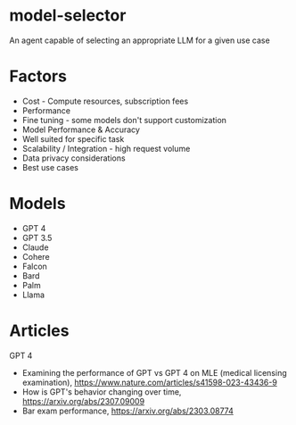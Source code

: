 # model-selector
An agent capable of selecting an appropriate LLM for a given use case


# Factors
- Cost - Compute resources, subscription fees
- Performance
- Fine tuning - some models don't support customization
- Model Performance & Accuracy
- Well suited for specific task
- Scalability / Integration - high request volume
- Data privacy considerations
- Best use cases


# Models
- GPT 4
- GPT 3.5
- Claude
- Cohere
- Falcon
- Bard
- Palm
- Llama

# Articles
GPT 4
- Examining the performance of GPT vs GPT 4 on MLE (medical licensing examination), https://www.nature.com/articles/s41598-023-43436-9
- How is GPT's behavior changing over time, https://arxiv.org/abs/2307.09009
- Bar exam performance, https://arxiv.org/abs/2303.08774
